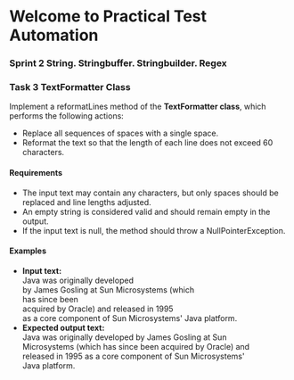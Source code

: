 # Welcome to Practical Test Automation
### Sprint 2 String. Stringbuffer. Stringbuilder. Regex

### Task 3 TextFormatter Class
Implement a reformatLines method of the **TextFormatter class**, which performs the following actions:

- Replace all sequences of spaces with a single space.
- Reformat the text so that the length of each line does not exceed 60 characters.

#### Requirements
- The input text may contain any characters, but only spaces should be replaced and line lengths adjusted.
- An empty string is considered valid and should remain empty in the output.
- If the input text is null, the method should throw a NullPointerException.

#### Examples
- **Input text:**</br>
  Java    was      originally developed</br>
  by    James   Gosling at Sun Microsystems (which</br>
  has since been</br>
  acquired by Oracle) and released in 1995</br>
  as a core component of Sun Microsystems' Java platform.</br>
- **Expected output text:**</br>
  Java was originally developed by James Gosling at Sun</br>
  Microsystems (which has since been acquired by Oracle) and</br>
  released in 1995 as a core component of Sun Microsystems'</br>
  Java platform.